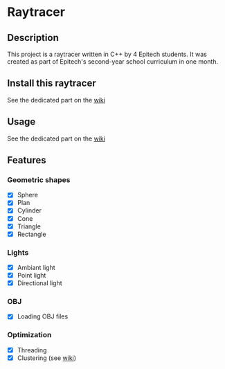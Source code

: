 # Raytracer

## Description

This project is a raytracer written in C++ by 4 Epitech students. It was created as part of Epitech's second-year school curriculum in one month.

## Install this raytracer
See the dedicated part on the [wiki](https://github.com/RoheeAxel/Raytracer/wiki/Installation)

## Usage
See the dedicated part on the [wiki](https://github.com/RoheeAxel/Raytracer/wiki/Usage)

## Features

### Geometric shapes

- [x] Sphere
- [x] Plan
- [x] Cylinder
- [x] Cone
- [x] Triangle
- [x] Rectangle

### Lights

- [x] Ambiant light
- [x] Point light
- [x] Directional light

### OBJ

- [x] Loading OBJ files

### Optimization

- [x] Threading
- [x] Clustering (see [wiki](https://github.com/EpitechPromo2026/B-OOP-400-REN-4-1-raytracer-axel.rohee/wiki/Clustering))
